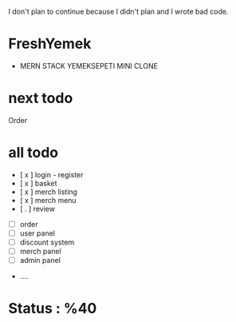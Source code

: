 I don't plan to continue because I didn't plan and I wrote bad code.

# FreshYemek

- MERN STACK YEMEKSEPETI MINI CLONE

# next todo

Order

# all todo

- [ x ] login - register
- [ x ] basket
- [ x ] merch listing
- [ x ] merch menu
- [ . ] review
- [ ] order
- [ ] user panel
- [ ] discount system
- [ ] merch panel
- [ ] admin panel
- ....

# Status : %40
